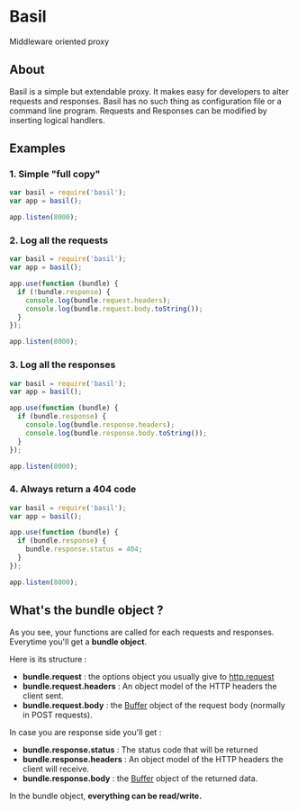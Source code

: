# Basil

Middleware oriented proxy

## About

Basil is a simple but extendable proxy. It makes easy for developers to alter requests and responses.
Basil has no such thing as configuration file or a command line program. 
Requests and Responses can be modified by inserting logical handlers.

## Examples

### 1. Simple "full copy"
```js
var basil = require('basil');
var app = basil();

app.listen(8000);
```


### 2. Log all the requests

```js
var basil = require('basil');
var app = basil();

app.use(function (bundle) {
  if (!bundle.response) {
    console.log(bundle.request.headers);
    console.log(bundle.request.body.toString());
  } 
});

app.listen(8000);
```

### 3. Log all the responses

```js
var basil = require('basil');
var app = basil();

app.use(function (bundle) {
  if (bundle.response) {
    console.log(bundle.response.headers);
    console.log(bundle.response.body.toString());
  } 
});

app.listen(8000);
```

### 4. Always return a 404 code

```js
var basil = require('basil');
var app = basil();

app.use(function (bundle) {
  if (bundle.response) {
    bundle.response.status = 404;
  } 
});

app.listen(8000);
```

## What's the bundle object ?

As you see, your functions are called for each requests and responses.
Everytime you'll get a **bundle object**.

Here is its structure :

* **bundle.request** : the options object you usually give to [http.request](http://nodejs.org/api/http.html#http_http_request_options_callback)
* **bundle.request.headers** : An object model of the HTTP headers the client sent.
* **bundle.request.body** : the [Buffer](http://nodejs.org/api/buffer.html) object of the request body (normally in POST requests).

In case you are response side you'll get :

* **bundle.response.status** : The status code that will be returned
* **bundle.response.headers** : An object model of the HTTP headers the client will receive.
* **bundle.response.body** : the [Buffer](http://nodejs.org/api/buffer.html) object of the returned data.

In the bundle object, **everything can be read/write.**

